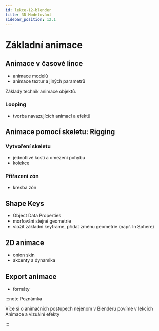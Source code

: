 ```yaml
---
id: lekce-12-blender
title: 3D Modelování
sidebar_position: 12.1
---
```


# Základní animace

## Animace v časové lince

- animace modelů
- animace textur a jiných parametrů

Základy technik animace objektů.

### Looping
- tvorba navazujících animací a efektů

## Animace pomocí skeletu: Rigging

### Vytvoření skeletu
- jednotlivé kosti a omezení pohybu
- kolekce

### Přiřazení zón
- kresba zón

## Shape Keys

- Object Data Properties
- morfování stejné geometrie
- vložit základní keyframe, přidat změnu geometrie (např. In Sphere)

## 2D animace
- onion skin
- akcenty a dynamika

## Export animace

- formáty

:::note Poznámka

Více si o animačních postupech nejenom v Blenderu povíme v lekcích Animace a vizuální efekty

:::
